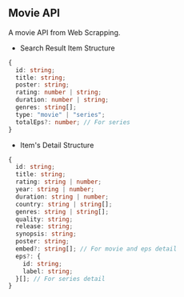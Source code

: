 ## Movie API

A movie API from Web Scrapping.

- Search Result Item Structure

```typescript
{
  id: string;
  title: string;
  poster: string;
  rating: number | string;
  duration: number | string;
  genres: string[];
  type: "movie" | "series";
  totalEps?: number; // For series
}
```

- Item's Detail Structure

```typescript
{
  id: string;
  title: string;
  rating: string | number;
  year: string | number;
  duration: string | number;
  country: string | string[];
  genres: string | string[];
  quality: string;
  release: string;
  synopsis: string;
  poster: string;
  embed?: string[]; // For movie and eps detail
  eps?: {
    id: string;
    label: string;
  }[]; // For series detail
}
```
